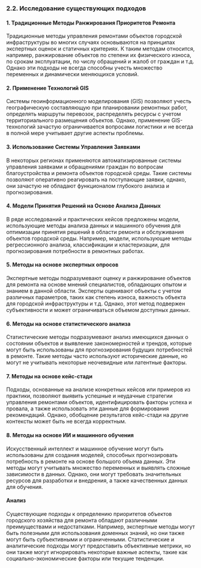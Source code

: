 ### 2.2. Исследование существующих подходов

#### 1. **Традиционные Методы Ранжирования Приоритетов Ремонта**

Традиционные методы управления ремонтами объектов городской инфраструктуры во многих случаях основываются на принципах экспертных оценок и статичных критериях. К таким методам относится, например, ранжирование объектов по степени их физического износа, по срокам эксплуатации, по числу обращений и жалоб от граждан и т.д. Однако эти подходы не всегда способны учесть множество переменных и динамически меняющихся условий.

#### 2. **Применение Технологий GIS**

Системы геоинформационного моделирования (GIS) позволяют учесть географическую составляющую при планировании ремонтных работ, определять маршруты перевозок, распределять ресурсы с учетом территориального размещения объектов. Однако, применение GIS-технологий зачастую ограничивается вопросами логистики и не всегда в полной мере учитывает другие аспекты проблемы.

#### 3. **Использование Системы Управления Заявками**

В некоторых регионах применяются автоматизированные системы управления заявками и обращениями граждан по вопросам благоустройства и ремонта объектов городской среды. Такие системы позволяют оперативно реагировать на поступающие заявки, однако, они зачастую не обладают функционалом глубокого анализа и прогнозирования.

#### 4. **Модели Принятия Решений на Основе Анализа Данных**

В ряде исследований и практических кейсов предложены модели, использующие методы анализа данных и машинного обучения для оптимизации принятия решений в области ремонта и обслуживания объектов городской среды. Например, модели, использующие методы регрессионного анализа, классификации и кластеризации, для прогнозирования потребности в ремонтных работах.

#### 5. **Методы на основе экспертных опросов**

Экспертные методы подразумевают оценку и ранжирование объектов для ремонта на основе мнений специалистов, обладающих опытом и знанием в данной области. Эксперты оценивают объекты с учетом различных параметров, таких как степень износа, важность объекта для городской инфраструктуры и т.д. Однако, этот метод подвержен субъективности и может ограничиваться объемом доступных данных.

#### 6. **Методы на основе статистического анализа**

Статистические методы подразумевают анализ имеющихся данных о состоянии объектов и выявление закономерностей и трендов, которые могут быть использованы для прогнозирования будущих потребностей в ремонте. Такие методы часто используют исторические данные, но могут не учитывать некоторые неочевидные или латентные факторы.

#### 7. **Методы на основе кейс-стади**

Подходы, основанные на анализе конкретных кейсов или примеров из практики, позволяют выявить успешные и неудачные стратегии управления ремонтами объектов, идентифицировать факторы успеха и провала, а также использовать эти данные для формирования рекомендаций. Однако, обобщение результатов кейс-стади на другие контексты может быть не всегда корректным.

#### 8. **Методы на основе ИИ и машинного обучения**

Искусственный интеллект и машинное обучение могут быть использованы для создания моделей, способных прогнозировать потребность в ремонте на основе большого объема данных. Эти методы могут учитывать множество переменных и выявлять сложные зависимости в данных. Однако, они могут требовать значительных ресурсов для разработки и внедрения, а также качественных данных для обучения.

#### Анализ

Существующие подходы к определению приоритетов объектов городского хозяйства для ремонта обладают различными преимуществами и недостатками. Например, экспертные методы могут быть полезными для использования доменных знаний, но они также могут быть субъективными и ограниченными. Статистические и аналитические подходы могут предоставить объективные метрики, но они также могут игнорировать некоторые важные аспекты, такие как социально-экономические факторы или текущие тенденции. 



